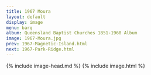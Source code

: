 ```yaml
---
title: 1967 Moura
layout: default
display: image
menu: barq
album: Queensland Baptist Churches 1851-1960 Album
image: 1967-Moura.jpg
prev: 1967-Magnetic-Island.html
next: 1967-Park-Ridge.html
---
```

{% include image-head.md %}
{% include image.html %}